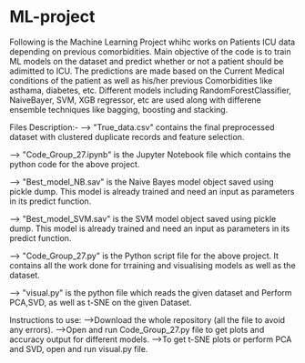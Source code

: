 # ML-project
Following is the Machine Learning Project whihc works on Patients ICU data depending on previous comorbidities. 
Main objective of the code is to train ML models on the dataset and predict whether or not a patient should be adimitted to ICU.
The predictions are made based on the Current Medical conditions of the patient as well as his/her previous Comorbidities like asthama, diabetes, etc. 
Different models including RandomForestClassifier, NaiveBayer, SVM, XGB regressor, etc are used along with differene ensemble techniques like bagging,
boosting and stacking.

Files Description:-
--> "True_data.csv" contains the final preprocessed dataset with clustered duplicate records and feature selection.

--> "Code_Group_27.ipynb" is the Jupyter Notebook file which contains the python code for the above project.

--> "Best_model_NB.sav" is the Naive Bayes model object saved using pickle dump. This model is already trained and need an input
                        as parameters in its predict function.  

--> "Best_model_SVM.sav" is the SVM model object saved using pickle dump. This model is already trained and need an input
                        as parameters in its predict function.

--> "Code_Group_27.py" is the Python script file for the above project. It contains all the work done for trraining and
                       visualising models as well as the dataset.

--> "visual.py" is the python file which reads the given dataset and Perform PCA,SVD, as well as t-SNE on the given Dataset. 
                   
Instructions to use:
-->Download the whole repository (all the file to avoid any errors).
-->Open and run Code_Group_27.py file to get plots and accuracy output for different models.
-->To get t-SNE plots or perform PCA and SVD, open and run visual.py file.
